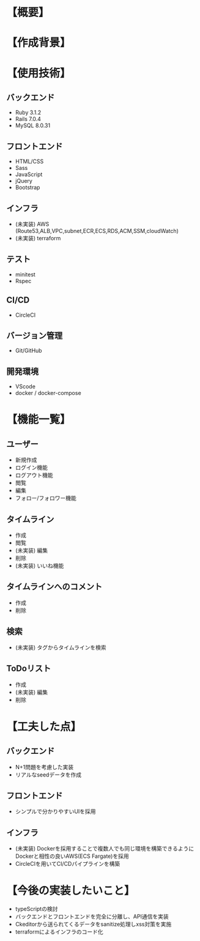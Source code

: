 # 【概要】

# 【作成背景】

# 【使用技術】
## バックエンド
- Ruby 3.1.2
- Rails 7.0.4
- MySQL 8.0.31

## フロントエンド
- HTML/CSS
- Sass
- JavaScript
- jQuery
- Bootstrap

## インフラ
- (未実装) AWS (Route53,ALB,VPC,subnet,ECR,ECS,RDS,ACM,SSM,cloudWatch)
- (未実装) terraform

## テスト
- minitest
- Rspec

## CI/CD
- CircleCI

## バージョン管理
- Git/GitHub

## 開発環境
- VScode
- docker / docker-compose


# 【機能一覧】
## ユーザー
- 新規作成
- ログイン機能
- ログアウト機能
- 閲覧
- 編集
- フォロー/フォロワー機能

## タイムライン
- 作成
- 閲覧
- (未実装) 編集
- 削除
- (未実装) いいね機能

## タイムラインへのコメント
- 作成
- 削除

## 検索
- (未実装) タグからタイムラインを検索

## ToDoリスト
- 作成
- (未実装) 編集
- 削除


# 【工夫した点】
## バックエンド
- N+1問題を考慮した実装
- リアルなseedデータを作成

## フロントエンド
- シンプルで分かりやすいUIを採用

## インフラ
- (未実装) Dockerを採用することで複数人でも同じ環境を構築できるようにDockerと相性の良いAWS(ECS Fargate)を採用
- CircleCIを用いてCI/CDパイプラインを構築

# 【今後の実装したいこと】
- typeScriptの検討
- バックエンドとフロントエンドを完全に分離し、API通信を実装
- Ckeditorから送られてくるデータをsanitize処理しxss対策を実施
- terraformによるインフラのコード化